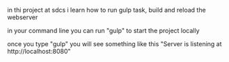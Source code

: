 in thi project at sdcs i learn how to run gulp task, build and reload the webserver

in your command line you can run "gulp" to start the project locally

once you type "gulp" you will see something like this "Server is listening at http://localhost:8080"
